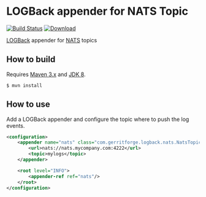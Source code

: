 # LOGBack appender for NATS Topic

[![Build Status](https://travis-ci.org/GerritForge/logback-nats-appender.svg?branch=master)](https://travis-ci.org/GerritForge/logback-nats-appender)
[![Download](https://api.bintray.com/packages/gerritforge/maven/logback-nats-appender/images/download.svg)](https://bintray.com/gerritforge/maven/logback-nats-appender/_latestVersion)

[LOGBack](https://logback.qos.ch/) appender for [NATS](https://nats.io/) topics

## How to build

Requires [Maven 3.x](https://maven.apache.org/) and [JDK 8](http://www.oracle.com/technetwork/java/javase/overview/index.html).

```
$ mvn install
```

## How to use

Add a LOGBack appender and configure the topic where to push the log
events.

```xml
<configuration>
    <appender name="nats" class="com.gerritforge.logback.nats.NatsTopicAppender">
        <url>nats://nats.mycompany.com:4222</url>
        <topic>mylogs</topic>
    </appender>

    <root level="INFO">
        <appender-ref ref="nats"/>
    </root>
</configuration>
```



